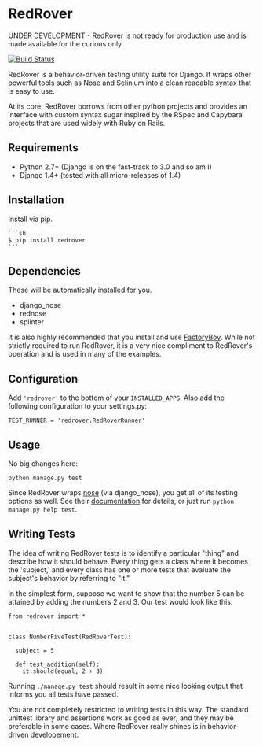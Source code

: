 RedRover
========

UNDER DEVELOPMENT - RedRover is not ready for production use and is
made available for the curious only.

[![Build Status](https://travis-ci.org/dustinfarris/redrover.png?branch=master)](https://travis-ci.org/dustinfarris/redrover)

RedRover is a behavior-driven testing utility suite for Django.  It
wraps other powerful tools such as Nose and Selinium into a clean
readable syntax that is easy to use.

At its core, RedRover borrows from other python projects and provides
an interface with custom syntax sugar inspired by the RSpec and Capybara
projects that are used widely with Ruby on Rails.

Requirements
------------
* Python 2.7+ (Django is on the fast-track to 3.0 and so am I)
* Django 1.4+ (tested with all micro-releases of 1.4)

Installation
------------
Install via pip.

    ```sh
    $ pip install redrover
    ```

Dependencies
------------
These will be automatically installed for you.

* django_nose
* rednose
* splinter

It is also highly recommended that you install and use [FactoryBoy][1].
While not strictly required to run RedRover, it is a very nice
compliment to RedRover's operation and is used in many of the examples.

Configuration
-------------
Add ``'redrover'`` to the bottom of your ``INSTALLED_APPS``.  Also add
the following configuration to your settings.py:

    TEST_RUNNER = 'redrover.RedRoverRunner'

Usage
-----
No big changes here:

    python manage.py test

Since RedRover wraps [nose][2] (via django_nose), you get all of its
testing options as well.  See their [documentation][3]  for details, or
just run ``python manage.py help test``.

Writing Tests
-------------
The idea of writing RedRover tests is to identify a particular "thing"
and describe how it should behave.  Every thing gets a class where it
becomes the 'subject,' and every class has one or more tests that
evaluate the subject's behavior by referring to "it."

In the simplest form, suppose we want to show that the number 5 can be
attained by adding the numbers 2 and 3.  Our test would look like this:

    from redrover import *


    class NumberFiveTest(RedRoverTest):

      subject = 5

      def test_addition(self):
        it.should(equal, 2 + 3)

Running ``./manage.py test`` should result in some nice looking output
that informs you all tests have passed.

You are not completely restricted to writing tests in this way.  The
standard unittest library and assertions work as good as ever; and
they may be preferable in some cases.  Where RedRover really shines
is in behavior-driven developement.

[1]: https://github.com/dnerdy/factory_boy
[2]: https://github.com/nose-devs/nose
[3]: https://nose.readthedocs.org/en/latest/